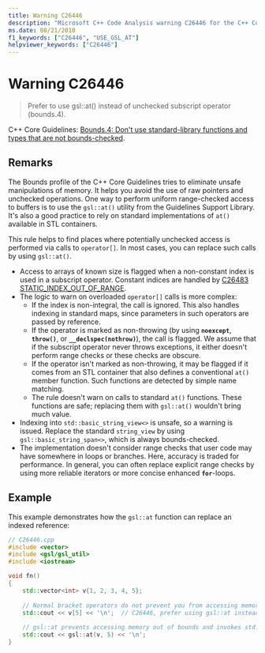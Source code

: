 ```yaml
---
title: Warning C26446
description: "Microsoft C++ Code Analysis warning C26446 for the C++ Core Guidelines case Bounds.4."
ms.date: 08/21/2010
f1_keywords: ["C26446", "USE_GSL_AT"]
helpviewer_keywords: ["C26446"]
---
```

# Warning C26446

> Prefer to use gsl::at() instead of unchecked subscript operator (bounds.4).

C++ Core Guidelines: [Bounds.4: Don't use standard-library functions and types that are not bounds-checked](https://github.com/isocpp/CppCoreGuidelines/blob/master/CppCoreGuidelines.md#probounds-bounds-safety-profile).

## Remarks

The Bounds profile of the C++ Core Guidelines tries to eliminate unsafe manipulations of memory. It helps you avoid the use of raw pointers and unchecked operations. One way to perform uniform range-checked access to buffers is to use the `gsl::at()` utility from the Guidelines Support Library. It's also a good practice to rely on standard implementations of `at()` available in STL containers.

This rule helps to find places where potentially unchecked access is performed via calls to `operator[]`. In most cases, you can replace such calls by using `gsl::at()`.

- Access to arrays of known size is flagged when a non-constant index is used in a subscript operator. Constant indices are handled by [C26483 STATIC_INDEX_OUT_OF_RANGE](c26483.md).
- The logic to warn on overloaded `operator[]` calls is more complex:
  - If the index is non-integral, the call is ignored. This also handles indexing in standard maps, since parameters in such operators are passed by reference.
  - If the operator is marked as non-throwing (by using **`noexcept`**, **`throw()`**, or **`__declspec(nothrow)`**), the call is flagged. We assume that if the subscript operator never throws exceptions, it either doesn't perform range checks or these checks are obscure.
  - If the operator isn't marked as non-throwing, it may be flagged if it comes from an STL container that also defines a conventional `at()` member function. Such functions are detected by simple name matching.
  - The rule doesn't warn on calls to standard `at()` functions. These functions are safe; replacing them with `gsl::at()` wouldn't bring much value.
- Indexing into `std::basic_string_view<>` is unsafe, so a warning is issued. Replace the standard `string_view` by using `gsl::basic_string_span<>`, which is always bounds-checked.
- The implementation doesn't consider range checks that user code may have somewhere in loops or branches. Here, accuracy is traded for performance. In general, you can often replace explicit range checks by using more reliable iterators or more concise enhanced **`for`**-loops.

## Example

This example demonstrates how the `gsl::at` function can replace an indexed reference:

```cpp
// C26446.cpp
#include <vector>
#include <gsl/gsl_util>
#include <iostream>

void fn()
{
    std::vector<int> v{1, 2, 3, 4, 5};
  
    // Normal bracket operators do not prevent you from accessing memory out of bounds.
    std::cout << v[5] << '\n';  // C26446, prefer using gsl::at instead of using operator[].
  
    // gsl::at prevents accessing memory out of bounds and invokes std::terminate on access.
    std::cout << gsl::at(v, 5) << '\n';
}
```
